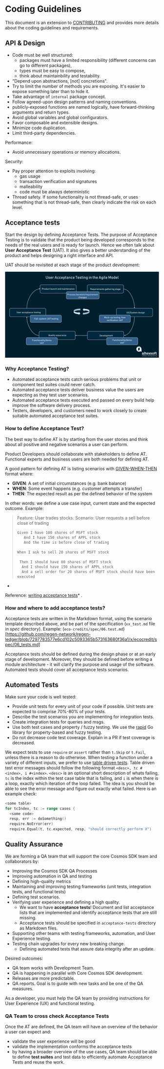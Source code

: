 # Coding Guidelines

This document is an extension to [CONTRIBUTING](./CONTRIBUTING.md) and provides more details about the coding guidelines
and requirements.

## API & Design

+ Code must be well structured:
    + packages must have a limited responsibility (different concerns can go to different packages),
    + types must be easy to compose,
    + think about maintainbility and testability.
+ "Depend upon abstractions, [not] concretions".
+ Try to limit the number of methods you are exposing. It's easier to expose something later than to hide it.
+ Take advantage of `internal` package concept.
+ Follow agreed-upon design patterns and naming conventions.
+ publicly-exposed functions are named logically, have forward-thinking arguments and return types.
+ Avoid global variables and global configurators.
+ Favor composable and extensible designs.
+ Minimize code duplication.
+ Limit third-party dependencies.

Performance:

+ Avoid unnecessary operations or memory allocations.

Security:

+ Pay proper attention to exploits involving:
    + gas usage
    + transaction verification and signatures
    + malleability
    + code must be always deterministic
+ Thread safety. If some functionality is not thread-safe, or uses something that is not thread-safe, then clearly
  indicate the risk on each level.

## Acceptance tests

Start the design by defining Acceptance Tests. The purpose of Acceptance Testing is to validate that the product being
developed corresponds to the needs of the real users and is ready for launch. Hence we often talk about **User
Acceptance Test** (UAT). It also gives a better understanding of the product and helps designing a right interface and
API.

UAT should be revisited at each stage of the product development:

![acceptance-tests.png](./docs/assets/acceptance-tests.png)

### Why Acceptance Testing?

- Automated acceptance tests catch serious problems that unit or component test suites could never catch.
- Automated acceptance tests deliver business value the users are expecting as they test user scenarios.
- Automated acceptance tests executed and passed on every build help improve the software delivery process.
- Testers, developers, and customers need to work closely to create suitable automated acceptance test suites.

### How to define Acceptance Test?

The best way to define AT is by starting from the user stories and think about all positive and negative scenarios a
user can perform.

Product Developers should collaborate with stakeholders to define AT. Functional experts and business users are both
needed for defining AT.

A good pattern for defining AT is listing scenarios
with [GIVEN-WHEN-THEN](https://martinfowler.com/bliki/GivenWhenThen.html) format where:

- **GIVEN**: A set of initial circumstances (e.g. bank balance)
- **WHEN**: Some event happens (e.g. customer attempts a transfer)
- **THEN**: The expected result as per the defined behavior of the system

In other words: we define a use case input, current state and the expected outcome. Example:

> Feature: User trades stocks.
> Scenario: User requests a sell before close of trading
>
>     Given I have 100 shares of MSFT stock
>        And I have 150 shares of APPL stock
>        And the time is before close of trading
>
>     When I ask to sell 20 shares of MSFT stock
>
>      Then I should have 80 shares of MSFT stock
>       And I should have 150 shares of APPL stock
>       And a sell order for 20 shares of MSFT stock should have been executed

*

Reference: [writing acceptance tests](https://openclassrooms.com/en/courses/4544611-write-agile-documentation-user-stories-acceptance-tests/4810081-writing-acceptance-tests)*
.

### How and where to add acceptance tests?

Acceptance tests are written in the Markdown format, using the scenario template described above, and be part of the
specification (`xx_test.md` file in _spec_ directory).
Example: (`eco-credits/spec/06.test.md`)[https://github.com/regen-network/regen-ledger/blob/7297783577e6cd102c5093365b573163680f36a1/x/ecocredit/spec/06_tests.md]

Acceptance tests should be defined during the design phase or at an early stage of development. Moreover, they should be
defined before writing a module architecture - it will clarify the purpose and usage of the software. Automated tests
should cover all acceptance tests scenarios.

## Automated Tests

Make sure your code is well tested:

+ Provide unit tests for every unit of your code if possible. Unit tests are expected to comprise 70%-80% of your tests.
+ Describe the test scenarios you are implementing for integration tests.
+ Create integration tests for queries and msgs.
+ Use both test cases and property / fuzzy testing. We use the [rapid](pgregory.net/rapid) Go library for property-based
  and fuzzy testing.
+ Do not decrease code test coverage. Explain in a PR if test coverage is decreased.

We expect tests to use `require` or `assert` rather than `t.Skip` or `t.Fail`, unless there is a reason to do otherwise.
When testing a function under a variety of different inputs, we prefer to use
[table driven tests](https://github.com/golang/go/wiki/TableDrivenTests). Table driven test error messages should follow
the following format
`<desc>, tc #<index>, i #<index>`.
`<desc>` is an optional short description of whats failing, `tc` is the index within the test case table that is
failing, and `i` is when there is a loop, exactly which iteration of the loop failed. The idea is you should be able to
see the error message and figure out exactly what failed. Here is an example check:

```go
<some table>
for tcIndex, tc := range cases {
  <some code>
  resp, err := doSomething()
  require.NoError(err)
  require.Equal(t, tc.expected, resp, "should correctly perform X")
```

## Quality Assurance

We are forming a QA team that will support the core Cosmos SDK team and collaborators by:

- Improving the Cosmos SDK QA Processes
- Improving automation in QA and testing
- Defining high-quality metrics
- Maintaining and improving testing frameworks (unit tests, integration tests, and functional tests)
- Defining test scenarios.
- Verifying user experience and defining a high quality.
    - We want to have **acceptance tests**! Document and list acceptance lists that are implemented and identify
      acceptance tests that are still missing.
    - Acceptance tests should be specified in `acceptance-tests` directory as Markdown files.
- Supporting other teams with testing frameworks, automation, and User Experience testing.
- Testing chain upgrades for every new breaking change.
    - Defining automated tests that assure data integrity after an update.

Desired outcomes:

- QA team works with Development Team.
- QA is happening in parallel with Core Cosmos SDK development.
- Releases are more predictable.
- QA reports. Goal is to guide with new tasks and be one of the QA measures.

As a developer, you must help the QA team by providing instructions for User Experience (UX) and functional testing.

### QA Team to cross check Acceptance Tests

Once the AT are defined, the QA team will have an overview of the behavior a user can expect and:

- validate the user experience will be good
- validate the implementation conforms the acceptance tests
- by having a broader overview of the use cases, QA team should be able to define **test suites** and test data to
  efficiently automate Acceptance Tests and reuse the work.
